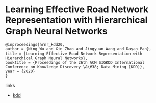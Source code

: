 # Learning Effective Road Network Representation with Hierarchical Graph Neural Networks

```
@inproceedings{hrnr_kdd20,
author = {Ning Wu and Xin Zhao and Jingyuan Wang and Dayan Pan},
title = {Learning Effective Road Network Representation with Hierarchical Graph Neural Networks},
booktitle = {Proceedings of the 26th ACM SIGKDD International Conference on Knowledge Discovery \&\#38; Data Mining (KDD)},
year = {2020}
}
```

links
- [kdd](https://www.kdd.org/kdd2020/accepted-papers/view/learning-effective-road-network-representation-with-hierarchical-graph-neur)
